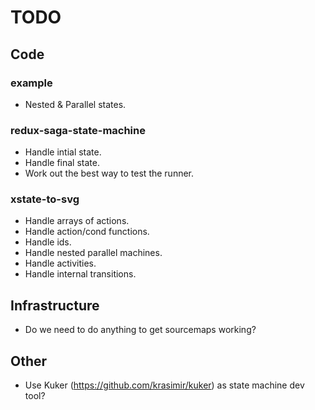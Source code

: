 # TODO

## Code

### example

- Nested & Parallel states.

### redux-saga-state-machine

- Handle intial state.
- Handle final state.
- Work out the best way to test the runner.

### xstate-to-svg

- Handle arrays of actions.
- Handle action/cond functions.
- Handle ids.
- Handle nested parallel machines.
- Handle activities.
- Handle internal transitions.


## Infrastructure

- Do we need to do anything to get sourcemaps working?


## Other

- Use Kuker (https://github.com/krasimir/kuker) as state machine dev tool?
